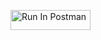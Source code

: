 
[<img src="https://run.pstmn.io/button.svg" alt="Run In Postman" style="width: 128px; height: 32px;">](https://god.gw.postman.com/run-collection/34245739-90df33f5-199b-4981-8a5d-46d8bed5a936?action=collection%2Ffork&source=rip_markdown&collection-url=entityId%3D34245739-90df33f5-199b-4981-8a5d-46d8bed5a936%26entityType%3Dcollection%26workspaceId%3D596dbc76-1427-43ae-b2ad-6fb45c9e55b4)
